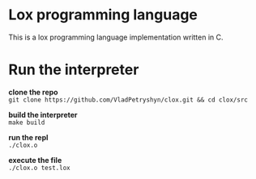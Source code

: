 # Lox programming language
This is a lox programming language implementation written in C.

# Run the interpreter
**clone the repo**  
```git clone https://github.com/VladPetryshyn/clox.git && cd clox/src```  

**build the interpreter**  
```make build```

**run the repl**  
```./clox.o```  

**execute the file**  
```./clox.o test.lox```
